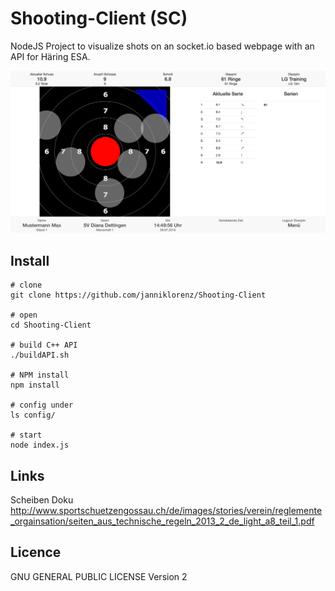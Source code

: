 # Shooting-Client (SC)

NodeJS Project to visualize shots on an socket.io based webpage with an API for Häring ESA.

![Demo](./_doku/demo1.png)

## Install
````
# clone
git clone https://github.com/janniklorenz/Shooting-Client

# open
cd Shooting-Client

# build C++ API
./buildAPI.sh

# NPM install
npm install

# config under
ls config/

# start
node index.js
````


## Links

Scheiben Doku
http://www.sportschuetzengossau.ch/de/images/stories/verein/reglemente_orgainsation/seiten_aus_technische_regeln_2013_2_de_light_a8_teil_1.pdf



## Licence

GNU GENERAL PUBLIC LICENSE Version 2
